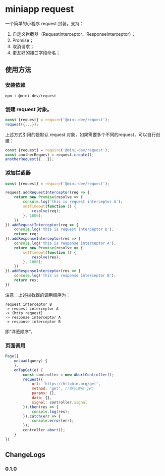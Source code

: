 # miniapp request

一个简单的小程序 request 封装，支持：

1. 自定义拦截器（RequestInterceptor、ResponseInterceptor）；
2. Promise；
3. 取消请求；
4. 更友好的接口字段命名；

## 使用方法

### 安装依赖

```shell script
npm i @mini-dev/request
```

### 创建 request 对象。

```javascript
const {request} = require('@mini-dev/request');
request({...});
```

上述方式引用的是默认 request 对象，如果需要多个不同的request，可以自行创建：

```javascript
const {request} = require('@mini-dev/request');
const anotherRequest = request.create();
anotherRequest({...});
```

### 添加拦截器

```javascript
const {request} = require('@mini-dev/request');

request.addRequestInterceptor(req => {
    return new Promise(resolve => {
        console.log('this is request interceptor A');
        setTimeout(function () {
            resolve(req);
        }, 1000);
    })
}).addRequestInterceptor(req => {
    console.log('this is request interceptor B');
    return req;
}).addResponseInterceptor(res => {
    console.log('this is response interceptor A');
    return new Promise(resolve => {
        setTimeout(function () {
            resolve(res);
        }, 1000);
    })
}).addResponseInterceptor(res => {
    console.log('this is response interceptor B');
    return res;
})

```

注意：上述拦截器的调用顺序为：

    request interceptor B 
    -> request interceptor A 
    -> {http request}
    -> response interceptor A 
    -> response interceptor B

即“洋葱顺序”。

### 页面调用

```javascript
Page({
    onLoad(query) {
    },
    onTapGet(e) {
        const controller = new AbortController();
        request({
            url: 'https://httpbin.org/get',
            method: 'get', //默认使用 get
            params: {},
            data: {},
            signal: controller.signal
        }).then(res => {
            console.log(res);
        }).catch(err => {
            console.error(err);
        });
        controller.abort();
    }
})
```

## ChangeLogs

### 0.1.0
